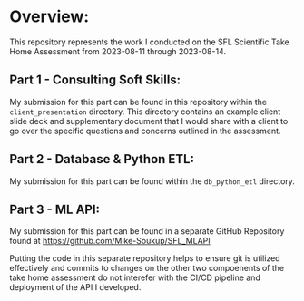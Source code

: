 # Overview:

This repository represents the work I conducted on the SFL Scientific Take Home Assessment from 2023-08-11 through 2023-08-14.

## Part 1 - Consulting Soft Skills:

My submission for this part can be found in this repository within the `client_presentation` directory. This directory contains an example client slide deck and supplementary document that I would share with a client to go over the specific questions and concerns outlined in the assessment. 

## Part 2 - Database & Python ETL:

My submission for this part can be found within the `db_python_etl` directory. 

## Part 3 - ML API:

My submission for this part can be found in a separate GitHub Repository found at https://github.com/Mike-Soukup/SFL_MLAPI 

Putting the code in this separate repository helps to ensure git is utilized effectively and commits to changes on the other two compoenents of the take home assessment do not interefer with the CI/CD pipeline and deployment of the API I developed. 